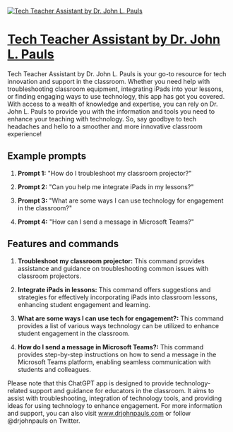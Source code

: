 [![Tech Teacher Assistant by Dr. John L. Pauls](https://files.oaiusercontent.com/file-SQsoe1fLWp8hXJIENc2utbln?se=2123-10-16T19%3A42%3A45Z&sp=r&sv=2021-08-06&sr=b&rscc=max-age%3D31536000%2C%20immutable&rscd=attachment%3B%20filename%3DUntitled%2520design%2520%252830%2529.png&sig=uP8WsyK9zOcu1ubPjuWuhe8N/NM67y1SdH6yiqKoag0%3D)](https://chat.openai.com/g/g-5PrcUCAar-tech-teacher-assistant-by-dr-john-l-pauls)

# [Tech Teacher Assistant by Dr. John L. Pauls](https://chat.openai.com/g/g-5PrcUCAar-tech-teacher-assistant-by-dr-john-l-pauls)

Tech Teacher Assistant by Dr. John L. Pauls is your go-to resource for tech innovation and support in the classroom. Whether you need help with troubleshooting classroom equipment, integrating iPads into your lessons, or finding engaging ways to use technology, this app has got you covered. With access to a wealth of knowledge and expertise, you can rely on Dr. John L. Pauls to provide you with the information and tools you need to enhance your teaching with technology. So, say goodbye to tech headaches and hello to a smoother and more innovative classroom experience!

## Example prompts

1. **Prompt 1:** "How do I troubleshoot my classroom projector?"

2. **Prompt 2:** "Can you help me integrate iPads in my lessons?"

3. **Prompt 3:** "What are some ways I can use technology for engagement in the classroom?"

4. **Prompt 4:** "How can I send a message in Microsoft Teams?"

## Features and commands

1. **Troubleshoot my classroom projector:** This command provides assistance and guidance on troubleshooting common issues with classroom projectors.

2. **Integrate iPads in lessons:** This command offers suggestions and strategies for effectively incorporating iPads into classroom lessons, enhancing student engagement and learning.

3. **What are some ways I can use tech for engagement?:** This command provides a list of various ways technology can be utilized to enhance student engagement in the classroom.

4. **How do I send a message in Microsoft Teams?:** This command provides step-by-step instructions on how to send a message in the Microsoft Teams platform, enabling seamless communication with students and colleagues.

Please note that this ChatGPT app is designed to provide technology-related support and guidance for educators in the classroom. It aims to assist with troubleshooting, integration of technology tools, and providing ideas for using technology to enhance engagement. For more information and support, you can also visit www.drjohnpauls.com or follow @drjohnpauls on Twitter.